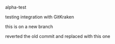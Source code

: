 alpha-test

testing integration with GitKraken

this is on a new branch

reverted the old commit and replaced with this one